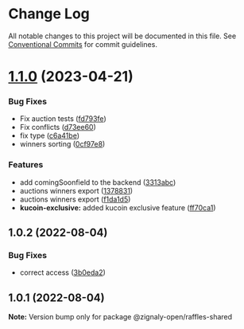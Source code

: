 # Change Log

All notable changes to this project will be documented in this file.
See [Conventional Commits](https://conventionalcommits.org) for commit guidelines.

# [1.1.0](https://github.com/zignaly-open/zigraffle/compare/@zignaly-open/raffles-shared@1.0.2...@zignaly-open/raffles-shared@1.1.0) (2023-04-21)


### Bug Fixes

* Fix auction tests ([fd793fe](https://github.com/zignaly-open/zigraffle/commit/fd793fee4973bebf73921d692b563bae00533544))
* Fix conflicts ([d73ee60](https://github.com/zignaly-open/zigraffle/commit/d73ee60e02634fba406947e68abec9413bd2ef9e))
* fix type ([c6a41be](https://github.com/zignaly-open/zigraffle/commit/c6a41beef18423d1a9bf089f41a0d19a9ab1f2f7))
* winners sorting ([0cf97e8](https://github.com/zignaly-open/zigraffle/commit/0cf97e85bf9a894c3686a857c4de4517b6d968e2))


### Features

* add comingSoonfield to the backend ([3313abc](https://github.com/zignaly-open/zigraffle/commit/3313abcb4e52ceba6d1b48aa28a007110804abd1))
* auctions winners export ([1378831](https://github.com/zignaly-open/zigraffle/commit/13788310f262ae73942504721d0988d71da37334))
* auctions winners export ([f1da1d5](https://github.com/zignaly-open/zigraffle/commit/f1da1d5ba7c28948297f103452bb09fb2af77691))
* **kucoin-exclusive:** added kucoin exclusive feature ([ff70ca1](https://github.com/zignaly-open/zigraffle/commit/ff70ca1972b63dbd50c2c103d8671b3f6e516da5))





## 1.0.2 (2022-08-04)


### Bug Fixes

* correct access ([3b0eda2](https://github.com/zignaly-open/zigraffle/commit/3b0eda2efbe7c8eb57a3fcca8e0be306daa2ac22))





## 1.0.1 (2022-08-04)

**Note:** Version bump only for package @zignaly-open/raffles-shared
